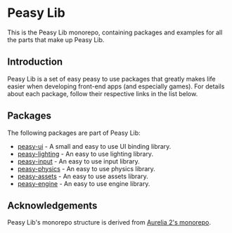 # Peasy Lib

This is the Peasy Lib monorepo, containing packages and examples for all the parts that make up Peasy Lib.

## Introduction

Peasy Lib is a set of easy peasy to use packages that greatly makes life easier when developing front-end apps (and especially games). For details about each package, follow their respective links in the list below.

## Packages

The following packages are part of Peasy Lib:

* [peasy-ui](packages/peasy-ui/README.md) - A small and easy to use UI binding library.
* [peasy-lighting](packages/peasy-lighting/README.md) - An easy to use lighting library.
* [peasy-input](packages/peasy-input/README.md) - An easy to use input library.
* [peasy-physics](packages/peasy-physics/README.md) - An easy to use physics library.
* [peasy-assets](packages/peasy-assets/README.md) - An easy to use assets library.
* [peasy-engine](packages/peasy-engine/README.md) - An easy to use engine library.

## Acknowledgements

Peasy Lib's monorepo structure is derived from [Aurelia 2's monorepo](https://github.com/aurelia/aurelia).
